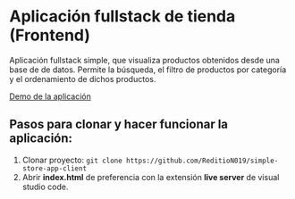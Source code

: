 # Aplicación fullstack de tienda (Frontend)

Aplicación fullstack simple, que visualiza productos obtenidos desde una base de de datos. Permite la búsqueda, el filtro de productos por categoría y el ordenamiento de dichos productos.

[Demo de la aplicación](http://obsidian.md/)

## Pasos para clonar y hacer funcionar la aplicación:
1) Clonar proyecto: ```git clone https://github.com/ReditioN019/simple-store-app-client```
2) Abrir **index.html** de preferencia con la extensión **live server** de visual studio code.

